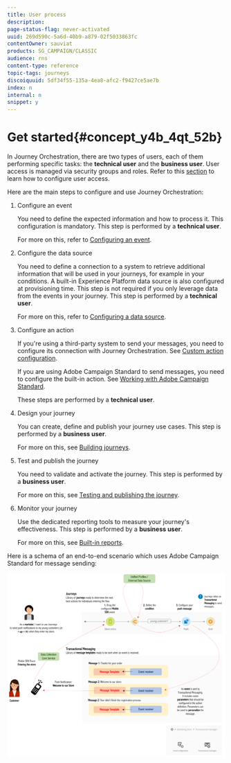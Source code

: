 ```yaml
---
title: User process
description: 
page-status-flag: never-activated
uuid: 269d590c-5a6d-40b9-a879-02f5033863fc
contentOwner: sauviat
products: SG_CAMPAIGN/CLASSIC
audience: rns
content-type: reference
topic-tags: journeys
discoiquuid: 5df34f55-135a-4ea8-afc2-f9427ce5ae7b
index: n
internal: n
snippet: y
---
```


# Get started{#concept_y4b_4qt_52b}

In Journey Orchestration, there are two types of users, each of them performing specific tasks: the **technical user** and the **business user**. User access is managed via security groups and roles. Refer to this [section](../about/usermanagement.md) to learn how to configure user access.

Here are the main steps to configure and use Journey Orchestration:

1. Configure an event

    You need to define the expected information and how to process it. This configuration is mandatory. This step is performed by a **technical user**. 

    For more on this, refer to [Configuring an event](../event/event.md#concept_gfj_fqt_52b).

1. Configure the data source

    You need to define a connection to a system to retrieve additional information that will be used in your journeys, for example in your conditions. A built-in Experience Platform data source is also configured at provisioning time. This step is not required if you only leverage data from the events in your journey. This step is performed by a **technical user**. 

    For more on this, refer to [Configuring a data source](../datasource/ds.md#concept_s1s_dqt_52b).

1. Configure an action

    If you're using a third-party system to send your messages, you need to configure its connection with Journey Orchestration. See [Custom action configuration](../action/custom.md). 

    If you are using Adobe Campaign Standard to send messages, you need to configure the built-in action. See [Working with Adobe Campaign Standard](../action/actioncampaign.md). 

    These steps are performed by a **technical user**. 

1. Design your journey

     You can create, define and publish your journey use cases. This step is performed by a **business user**. 

     For more on this, see [Building journeys](../building-journeys/journey.md#concept_gq5_sqt_52b).

1. Test and publish the journey

    You need to validate and activate the journey. This step is performed by a **business user**. 

    For more on this, see [Testing and publishing the journey](../building-journeys/journeypublication.md#concept_mtc_lrt_52b).

1. Monitor your journey

    Use the dedicated reporting tools to measure your journey's effectiveness. This step is performed by a **business user**. 

    For more on this, see [Built-in reports](../reporting/reporting.md#concept_rfj_wpt_52b).

Here is a schema of an end-to-end scenario which uses Adobe Campaign Standard for message sending:

![](../assets/journeydiagram.png) 
